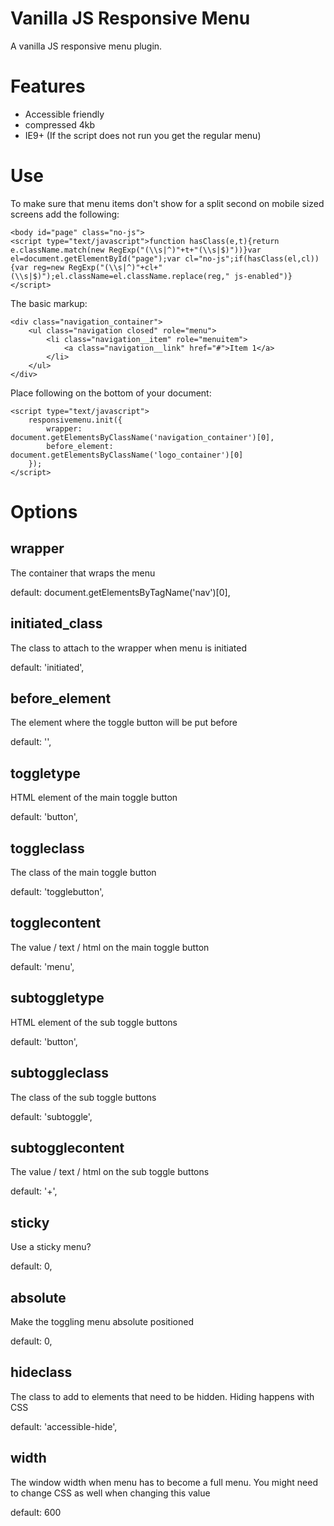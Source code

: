 Vanilla JS Responsive Menu
==========================

A vanilla JS responsive menu plugin.

Features
========

* Accessible friendly
* compressed 4kb
* IE9+ (If the script does not run you get the regular menu)

Use
===

To make sure that menu items don't show for a split second on mobile sized screens add the following:

```
<body id="page" class="no-js">
<script type="text/javascript">function hasClass(e,t){return e.className.match(new RegExp("(\\s|^)"+t+"(\\s|$)"))}var el=document.getElementById("page");var cl="no-js";if(hasClass(el,cl)){var reg=new RegExp("(\\s|^)"+cl+"(\\s|$)");el.className=el.className.replace(reg," js-enabled")}</script>
```

The basic markup:

```
<div class="navigation_container">
    <ul class="navigation closed" role="menu">
        <li class="navigation__item" role="menuitem">
            <a class="navigation__link" href="#">Item 1</a>
        </li>
    </ul>
</div>
```

Place following on the bottom of your document:

```
<script type="text/javascript">
    responsivemenu.init({
        wrapper: document.getElementsByClassName('navigation_container')[0],
        before_element: document.getElementsByClassName('logo_container')[0]
    });
</script>
```

Options
=======

wrapper
---

The container that wraps the menu

default: document.getElementsByTagName('nav')[0],

initiated_class
--------------

The class to attach to the wrapper when menu is initiated

default: 'initiated',

before_element
--------------

The element where the toggle button will be put before

default: '',

toggletype
----------

HTML element of the main toggle button

default: 'button',

toggleclass
-----------

The class of the main toggle button

default: 'togglebutton',

togglecontent
-------------

The value / text / html on the main toggle button

default: 'menu',

subtoggletype
-------------

HTML element of the sub toggle buttons

default: 'button',

subtoggleclass
-----------

The class of the sub toggle buttons

default: 'subtoggle',

subtogglecontent
-------------

The value / text / html on the sub toggle buttons

default: '+',

sticky
------

Use a sticky menu?

default: 0,

absolute
--------

Make the toggling menu absolute positioned

default: 0,

hideclass
---------

The class to add to elements that need to be hidden. Hiding happens with CSS

default: 'accessible-hide',

width
-----

The window width when menu has to become a full menu. You might need to change CSS as well when changing this value

default: 600